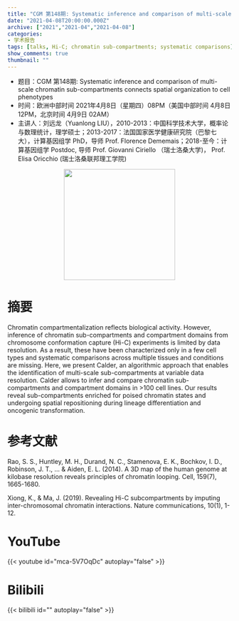 ```yaml
---
title: "CGM 第148期: Systematic inference and comparison of multi-scale chromatin sub-compartments connects spatial organization to cell phenotypes"
date: "2021-04-08T20:00:00.000Z"
archive: ["2021","2021-04","2021-04-08"]
categories:
- 学术报告
tags: [talks, Hi-C; chromatin sub-compartments; systematic comparisons]
show_comments: true
thumbnail: ""
---
```


- 题目：CGM 第148期: Systematic inference and comparison of multi-scale chromatin sub-compartments connects spatial organization to cell phenotypes
- 时间：欧洲中部时间 2021年4月8日（星期四）08PM（美国中部时间 4月8日 12PM，北京时间 4月9日 02AM）
- 主讲人：刘远龙（Yuanlong LIU），2010-2013：中国科学技术大学，概率论与数理统计，理学硕士；2013-2017：法国国家医学健康研究院（巴黎七大），计算基因组学 PhD，导师 Prof. Florence Dememais；2018-至今：计算基因组学 Postdoc, 导师 Prof. Giovanni Ciriello （瑞士洛桑大学)， Prof. Elisa Oricchio (瑞士洛桑联邦理工学院)

<div align="center">
<img src="https://i.ibb.co/hmtx8PW/1617351888382.jpg" height=250>
</div>

# 摘要

Chromatin compartmentalization reflects biological activity. However, inference of chromatin sub-compartments  and  compartment  domains  from  chromosome  conformation  capture (Hi-C) experiments is limited by data resolution. As a result, these have been characterized only in a few cell types and systematic comparisons across multiple tissues and conditions are missing. Here, we present Calder, an algorithmic approach that enables the identification of multi-scale sub-compartments at variable data resolution. Calder allows to infer and compare chromatin sub-compartments and compartment domains in >100 cell lines. Our results reveal sub-compartments enriched for poised chromatin states and undergoing spatial repositioning during lineage differentiation and oncogenic transformation.

# 参考文献

Rao, S. S., Huntley, M. H., Durand, N. C., Stamenova, E. K., Bochkov, I. D., Robinson, J. T., ... & Aiden, E. L. (2014). A 3D map of the human genome at kilobase resolution reveals principles of chromatin looping. Cell, 159(7), 1665-1680.

Xiong, K., & Ma, J. (2019). Revealing Hi-C subcompartments by imputing inter-chromosomal chromatin interactions. Nature communications, 10(1), 1-12.

# YouTube

{{< youtube id="mca-5V7OqDc" autoplay="false" >}}

# Bilibili

{{< bilibili id="" autoplay="false" >}}

